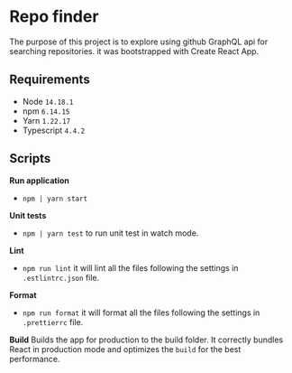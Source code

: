 # Repo finder

The purpose of this project is to explore using github GraphQL api for searching repositories. it was bootstrapped with Create React App.

## Requirements

- Node `14.18.1`
- npm `6.14.15`
- Yarn `1.22.17`
- Typescript `4.4.2`

## Scripts

**Run application**

- `npm | yarn start`

**Unit tests**

- `npm | yarn test` to run unit test in watch mode.

**Lint**

- `npm run lint` it will lint all the files following the settings in `.estlintrc.json` file.

**Format**

- `npm run format` it will format all the files following the settings in `.prettierrc` file.

**Build**
Builds the app for production to the build folder.
It correctly bundles React in production mode and optimizes the `build` for the best performance.
